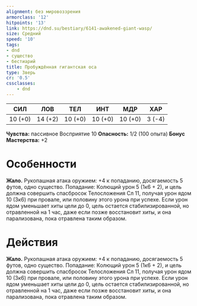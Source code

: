 ```yaml
---
alignment: без мировоззрения
armorclass: '12'
hitpoints: '13'
link: https://dnd.su/bestiary/6141-awakened-giant-wasp/
size: Средний
speed: '10'
tags:
- dnd
- существо
- бестиарий
title: Пробуждённая гигантская оса
type: Зверь
cr: '0.5'
cssclasses:
    - dnd
---
```



| СИЛ | ЛОВ | ТЕЛ | ИНТ | МДР | ХАР |
|---|---|---|---|---|---|
| 10 (+0) | 14 (+2) | 10 (+0) | 10 (+0) | 10 (+0) | 3 (-4) |
**Чувства:** пассивное Восприятие 10
**Опасность:** 1/2 (100 опыта)
**Бонус Мастерства:** +2


# Особенности
**Жало.** Рукопашная атака оружием: +4 к попаданию, досягаемость 5 футов, одно существо. Попадание: Колющий урон 5 (1к6 + 2), и цель должна совершить спасбросок Телосложения Сл 11, получая урон ядом 10 (3к6) при провале, или половину этого урона при успехе. Если урон ядом уменьшает хиты цели до 0, цель остается стабилизированной, но отравленной на 1 час, даже если позже восстановит хиты, и она парализована, пока отравлена таким образом.


# Действия
**Жало.** Рукопашная атака оружием: +4 к попаданию, досягаемость 5 футов, одно существо. Попадание: Колющий урон 5 (1к6 + 2), и цель должна совершить спасбросок Телосложения Сл 11, получая урон ядом 10 (3к6) при провале, или половину этого урона при успехе. Если урон ядом уменьшает хиты цели до 0, цель остается стабилизированной, но отравленной на 1 час, даже если позже восстановит хиты, и она парализована, пока отравлена таким образом.